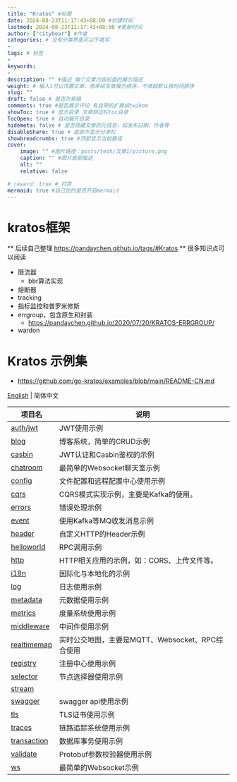 ```yaml
---
title: "Kratos" #标题
date: 2024-08-23T11:17:43+08:00 #创建时间
lastmod: 2024-08-23T11:17:43+08:00 #更新时间
author: ["citybear"] #作者
categories: # 没有分类界面可以不填写
- 
tags: # 标签
-
keywords: 
- 
description: "" #描述 每个文章内容前面的展示描述
weight: # 输入1可以顶置文章，用来给文章展示排序，不填就默认按时间排序
slug: ""
draft: false # 是否为草稿
comments: true #是否展示评论 有自带的扩展成twikoo
showToc: true # 显示目录 文章侧边栏toc目录
TocOpen: true # 自动展开目录
hidemeta: false # 是否隐藏文章的元信息，如发布日期、作者等
disableShare: true # 底部不显示分享栏
showbreadcrumbs: true #顶部显示当前路径
cover:
    image: "" #图片路径：posts/tech/文章1/picture.png
    caption: "" #图片底部描述
    alt: ""
    relative: false

# reward: true # 打赏
mermaid: true #自己加的是否开启mermaid
---
```

# kratos框架
** 后续自己整理  https://pandaychen.github.io/tags/#Kratos ** 很多知识点可以阅读

- 限流器
  - bbr算法实现
- 熔断器
- tracking
- 指标监控和普罗米修斯
- errgroup，包含原生和封装
  - https://pandaychen.github.io/2020/07/20/KRATOS-ERRGROUP/
- wardon


# Kratos 示例集
- https://github.com/go-kratos/examples/blob/main/README-CN.md

[English](README.md) | 简体中文

| 项目名                          | 说明                               |
|------------------------------|----------------------------------|
| [auth/jwt](./auth/jwt)       | JWT使用示例                          |
| [blog](./blog)               | 博客系统，简单的CRUD示例                   |
| [casbin](./casbin)           | JWT认证和Casbin鉴权的示例                |
| [chatroom](./chatroom)       | 最简单的Websocket聊天室示例               |
| [config](./config)           | 文件配置和远程配置中心使用示例                  |
| [cqrs](./cqrs)               | CQRS模式实现示例，主要是Kafka的使用。          |
| [errors](./errors)           | 错误处理示例                           |
| [event](./event)             | 使用Kafka等MQ收发消息示例                 |
| [header](./header)           | 自定义HTTP的Header示例                 |
| [helloworld](./helloworld)   | RPC调用示例                          |
| [http](./http)               | HTTP相关应用的示例，如：CORS、上传文件等。        |
| [i18n](./i18n)               | 国际化与本地化的示例                       |
| [log](./log)                 | 日志使用示例                           |
| [metadata](./metadata)       | 元数据使用示例                          |
| [metrics](./metrics)         | 度量系统使用示例                         |
| [middleware](./middleware)   | 中间件使用示例                          |
| [realtimemap](./realtimemap) | 实时公交地图，主要是MQTT、Websocket、RPC综合使用 |
| [registry](./registry)       | 注册中心使用示例                         |
| [selector](./selector)       | 节点选择器使用示例                        |
| [stream](./stream)           |                                  |
| [swagger](./swagger)         | swagger api使用示例                  |
| [tls](./tls)                 | TLS证书使用示例                        |
| [traces](./traces)           | 链路追踪系统使用示例                       |
| [transaction](./transaction) | 数据库事务使用示例                        |
| [validate](./validate)       | Protobuf参数校验器使用示例                |
| [ws](./ws)                   | 最简单的Websocket示例                  |